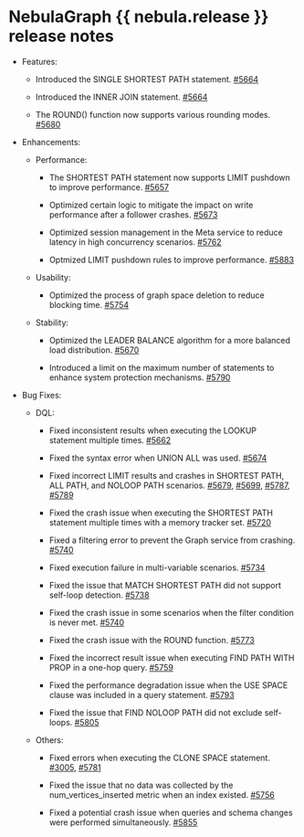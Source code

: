# NebulaGraph {{ nebula.release }} release notes


- Features:

  - Introduced the SINGLE SHORTEST PATH statement. [#5664](https://github.com/vesoft-inc/nebula/pull/5664)

  - Introduced the INNER JOIN statement. [#5664](https://github.com/vesoft-inc/nebula/pull/5664)

  - The ROUND() function now supports various rounding modes. [#5680](https://github.com/vesoft-inc/nebula/pull/5680)

- Enhancements:

  - Performance:

    - The SHORTEST PATH statement now supports LIMIT pushdown to improve performance. [#5657](https://github.com/vesoft-inc/nebula/pull/5657)

    - Optimized certain logic to mitigate the impact on write performance after a follower crashes. [#5673](https://github.com/vesoft-inc/nebula/pull/5673)

    - Optimized session management in the Meta service to reduce latency in high concurrency scenarios. [#5762](https://github.com/vesoft-inc/nebula/pull/5762)

    - Optmized LIMIT pushdown rules to improve performance. [#5883](https://github.com/vesoft-inc/nebula/pull/5883)
  
  - Usability:

    - Optimized the process of graph space deletion to reduce blocking time. [#5754](https://github.com/vesoft-inc/nebula/pull/5754)

  - Stability:

    - Optimized the LEADER BALANCE algorithm for a more balanced load distribution. [#5670](https://github.com/vesoft-inc/nebula/pull/5670)

    - Introduced a limit on the maximum number of statements to enhance system protection mechanisms. [#5790](https://github.com/vesoft-inc/nebula/pull/5790)

- Bug Fixes:

  - DQL:

    - Fixed inconsistent results when executing the LOOKUP statement multiple times. [#5662](https://github.com/vesoft-inc/nebula/pull/5662)

    - Fixed the syntax error when UNION ALL was used. [#5674](https://github.com/vesoft-inc/nebula/pull/5674)

    - Fixed incorrect LIMIT results and crashes in SHORTEST PATH, ALL PATH, and NOLOOP PATH scenarios. [#5679](https://github.com/vesoft-inc/nebula/pull/5787), [#5699](https://github.com/vesoft-inc/nebula/pull/5699), [#5787](https://github.com/vesoft-inc/nebula/pull/5787), [#5789](https://github.com/vesoft-inc/nebula/pull/5789)

    - Fixed the crash issue when executing the SHORTEST PATH statement multiple times with a memory tracker set. [#5720](https://github.com/vesoft-inc/nebula/pull/5720)

    - Fixed a filtering error to prevent the Graph service from crashing. [#5740](https://github.com/vesoft-inc/nebula/pull/5740)

    - Fixed execution failure in multi-variable scenarios. [#5734](https://github.com/vesoft-inc/nebula/pull/5734)

    - Fixed the issue that MATCH SHORTEST PATH did not support self-loop detection. [#5738](https://github.com/vesoft-inc/nebula/pull/5738)

    - Fixed the crash issue in some scenarios when the filter condition is never met. [#5740](https://github.com/vesoft-inc/nebula/pull/5740)

    - Fixed the crash issue with the ROUND function. [#5773](https://github.com/vesoft-inc/nebula/pull/5773)

    - Fixed the incorrect result issue when executing FIND PATH WITH PROP in a one-hop query. [#5759](https://github.com/vesoft-inc/nebula/pull/5759)

    - Fixed the performance degradation issue when the USE SPACE clause was included in a query statement. [#5793](https://github.com/vesoft-inc/nebula/pull/5793)

    - Fixed the issue that FIND NOLOOP PATH did not exclude self-loops. [#5805](https://github.com/vesoft-inc/nebula/pull/5805)

  - Others:

    - Fixed errors when executing the CLONE SPACE statement. [#3005](https://github.com/vesoft-inc/nebula/pull/3005), [#5781](https://github.com/vesoft-inc/nebula/pull/5781)

    - Fixed the issue that no data was collected by the num_vertices_inserted metric when an index existed. [#5756](https://github.com/vesoft-inc/nebula/pull/5756)

    - Fixed a potential crash issue when queries and schema changes were performed simultaneously. [#5855](https://github.com/vesoft-inc/nebula/pull/5855)